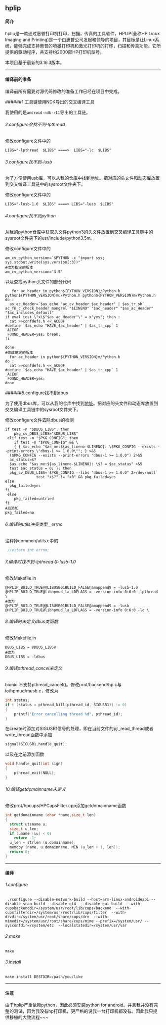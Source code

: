 ## hplip

#### 简介

hplip是一款通过惠普打印机打印，扫描，传真的工具软件，HPLIP(全称HP Linux Imaging and Printing)是一个由惠普公司发起和领导的项目，其目标是让Linux系统，能够完成支持惠普的喷墨打印机和激光打印机的打印，扫描和传真功能。它所提供的驱动程序，共支持约2000部HP打印机型号。

本项目基于最新的3.16.3版本。

-------------

#### 编译前的准备

编译前所有需要对源代码修改的准备工作已经在项目中完成。

######1.工具链使用NDK导出的交叉编译工具

我使用的是`android-ndk-r11`导出的工具链。

###### 2.configure会找不到-lpthread

修改configure文件中的

```shell
LIBS="-lpthread  $LIBS" ====>  LIBS="-lc  $LIBS"
```

###### 3.configure找不到-lusb

为了方便使用usb库，可以从我的仓库中找到[地址](https://github.com/jianglei12138/usb)。把对应的头文件和动态库放置到交叉编译工具链中的sysroot文件夹下。

修改configure文件中的

```shell
LIBS="-lusb-1.0  $LIBS" ====> LIBS="-lusb  $LIBS"
```

###### 4.configure找不到python

从我的python仓库中获取头文件python3的头文件放置到交叉编译工具链中的sysroot文件夹下的usr/include/python3.5m。

修改configure文件中的

```shell
am_cv_python_version=`$PYTHON -c "import sys; sys.stdout.write(sys.version[:3])"`
#改为指定的版本
am_cv_python_version="3.5"
```

以及查找python头文件的部分代码

```shell
   for ac_header in python${PYTHON_VERSION}/Python.h python${PYTHON_VERSION}mu/Python.h python${PYTHON_VERSION}m/Python.h
do :
  as_ac_Header=`$as_echo "ac_cv_header_$ac_header" | $as_tr_sh`
ac_fn_c_check_header_mongrel "$LINENO" "$ac_header" "$as_ac_Header" "$ac_includes_default"
if eval test \"x\$"$as_ac_Header"\" = x"yes"; then :
  cat >>confdefs.h <<_ACEOF
#define `$as_echo "HAVE_$ac_header" | $as_tr_cpp` 1
_ACEOF
 FOUND_HEADER=yes; break;
fi

done
#改成确定的版本
  for ac_header in python${PYTHON_VERSION}m/Python.h
do :
  cat >>confdefs.h <<_ACEOF
#define `$as_echo "HAVE_$ac_header" | $as_tr_cpp` 1
_ACEOF
 FOUND_HEADER=yes;
done
```

######5.configure找不到dbus

为了使用dbus库，可以从我的仓库中找到[地址](https://github.com/jianglei12138/dbus)。把对应的头文件和动态库放置到交叉编译工具链中的sysroot文件夹下。

修改configure文件去除dbus的检测

```shell
if test -n "$DBUS_LIBS"; then
    pkg_cv_DBUS_LIBS="$DBUS_LIBS"
 elif test -n "$PKG_CONFIG"; then
    if test -n "$PKG_CONFIG" && \
    { { $as_echo "$as_me:${as_lineno-$LINENO}: \$PKG_CONFIG --exists --print-errors \"dbus-1 >= 1.0.0\""; } >&5
  ($PKG_CONFIG --exists --print-errors "dbus-1 >= 1.0.0") 2>&5
  ac_status=$?
  $as_echo "$as_me:${as_lineno-$LINENO}: \$? = $ac_status" >&5
  test $ac_status = 0; }; then
  pkg_cv_DBUS_LIBS=`$PKG_CONFIG --libs "dbus-1 >= 1.0.0" 2>/dev/null`
		      test "x$?" != "x0" && pkg_failed=yes
else
  pkg_failed=yes
fi
 else
    pkg_failed=untried
fi
#后添加
pkg_failed=no
```

###### 6.编译时utils冲突类型__errno

注释掉common/utils.c中的

```c
 //extern int errno;
```

###### 7.编译时找不到-lpthread与-lusb-1.0

修改Makefile.in

```shell
@HPLIP_BUILD_TRUE@@LIBUSB01BUILD_FALSE@amappend9 = -lusb-1.0
@HPLIP_BUILD_TRUE@libhpmud_la_LDFLAGS = -version-info 0:6:0 -lpthread \
#改为
@HPLIP_BUILD_TRUE@@LIBUSB01BUILD_FALSE@amappend9 = -lusb
@HPLIP_BUILD_TRUE@libhpmud_la_LDFLAGS = -version-info 0:6:0 -lc \
```

###### 8.编译时未定义dbus类函数

修改Makefile.in

```shell
DBUS_LIBS = @DBUS_LIBS@
#改为
DBUS_LIBS = -ldbus
```

###### 9.编译pthread_cancel未定义

bionic 不支持pthread_cancel()。修改prnt/backend/hp.c与io/hpmud/musb.c，修改为

```c
int status;
if ( (status = pthread_kill(pthread_id, SIGUSR1)) != 0)   
{   
    printf("Error cancelling thread %d", pthread_id);  
}   
```

在create时添加对SIGUSR1信号的处理，即在当前文件的pjl_read_thread或者write_thread函数中添加

```c
signal(SIGUSR1,handle_quit);
```

以及在之前添加函数

```c
void handle_quit(int sign)
{
    pthread_exit(NULL);
}
```

###### 10.编译getdomainname未定义

修改prnt/hpcups/HPCupsFilter.cpp添加getdomainname函数

```c
int getdomainname (char *name,size_t len)
{
  struct utsname u;
  size_t u_len;
  if (uname (&u) < 0)
    return -1;
  u_len = strlen (u.domainname);
  memcpy (name, u.domainname, MIN (u_len + 1, len));
  return 0;
}
```

-------------

#### 编译

###### 1.configure

```shell
 ./configure --disable-network-build --host=arm-linux-androideabi --disable-scan-build --disable-qt4  --disable-gui-build  --with-cupsbackenddir=/system/usr/root/lib/cups/backend  --with-cupsfilterdir=/system/usr/root/lib/cups/filter  --with-drvdir=/system/usr/root/share/cups/drv  --with-mimedir=/system/usr/root/share/cups/mime --prefix=/system/usr/ --sysconfdir=/system/etc  --localstatedir=/system/usr/var 
```

###### 2.make

```shell
make
```

###### 3.install

```shell
make install DESTDIR=/path/you/like
```

--------------

#### 注意

由于hplip严重依赖python，因此必须安装python for android。并且我并没有完整的测试，因为我没有hp打印机，更严格的说我一台打印机都没有。因此我只提供移植的大致流程~~~



